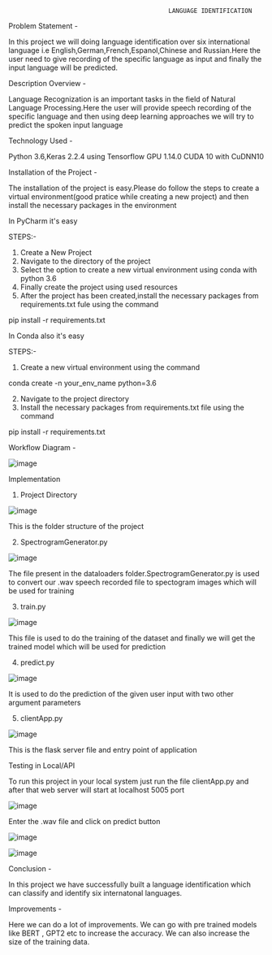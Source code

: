                                                 LANGUAGE IDENTIFICATION
 
 Problem Statement -
 
 In this project we will doing language identification over six international language i.e English,German,French,Espanol,Chinese and Russian.Here the user need to give
 recording of the specific language as input and finally the input language will be predicted.
 
 Description Overview -
 
 Language Recognization is an important tasks in the field of Natural Language Processing.Here the user will provide speech recording of the specific language and
 then using deep learning approaches we will try to predict the spoken input language
 
 
 Technology Used -
 
 Python 3.6,Keras 2.2.4 using Tensorflow GPU 1.14.0 CUDA 10 with CuDNN10
 
 Installation of the Project -
 
 The installation of the project is easy.Please do follow the steps to create a virtual environment(good pratice while creating a new project) and then install the    necessary packages in the environment
 
 In PyCharm it's easy
 
 STEPS:-
 1. Create a New Project 
 2. Navigate to the directory of the project
 3. Select the option to create a new virtual environment using conda with python 3.6
 4. Finally create the project using used resources
 5. After the project has been created,install the necessary packages from requirements.txt fule using the command
 
 pip install -r requirements.txt
 
 In Conda also it's easy
 
 STEPS:-
 1. Create a new virtual environment using the command 
 
 conda create -n your_env_name python=3.6
 
 2. Navigate to the project directory
 3. Install the necessary packages from requirements.txt file using the command 
 
 pip install -r requirements.txt
 
 Workflow Diagram - 
 
 ![image](https://user-images.githubusercontent.com/61505882/172393102-91dbc9fc-00e0-47fd-9329-45d269399f57.png)
 
 Implementation 

1. Project Directory

![image](https://user-images.githubusercontent.com/61505882/172393664-edc8bb43-b369-4d4e-ba3d-246724ff371b.png)

This is the folder structure of the project

2. SpectrogramGenerator.py

![image](https://user-images.githubusercontent.com/61505882/172411082-6b3a7caf-708b-4604-9b0c-cfc5fe961854.png)

The file present in the dataloaders folder.SpectrogramGenerator.py is used to convert our .wav speech recorded file to spectogram images which will be used for training

3. train.py

![image](https://user-images.githubusercontent.com/61505882/172412914-00a34458-cf00-4c07-a89b-5d991a9d4b0b.png)

This file is used to do the training of the dataset and finally we will get the trained model which will be used for prediction

4. predict.py

![image](https://user-images.githubusercontent.com/61505882/172413613-935c84e4-9096-46f0-ba96-348975b1ab42.png)

It is used to do the prediction of the given user input with two other argument parameters

5. clientApp.py

![image](https://user-images.githubusercontent.com/61505882/172414025-d9056f19-217e-43c7-9ec3-06a94bf0f5c5.png)

This is the flask server file and entry point of application

Testing in Local/API

To run this project in your local system just run the file clientApp.py and after that web server will start at localhost 5005 port

![image](https://user-images.githubusercontent.com/61505882/172415309-0e1711c3-e389-4bb7-9223-459d45c0abe6.png)

Enter the .wav file and click on predict button

![image](https://user-images.githubusercontent.com/61505882/172415406-5e60470f-222b-4fb9-9987-27e0f52724d6.png)

![image](https://user-images.githubusercontent.com/61505882/172415457-c5409cd6-d547-4371-a1a2-fac69bb354c0.png)


Conclusion -

In this project we have successfully built a language identification which can classify and identify six internatonal languages.

Improvements -

Here we can do a lot of improvements. We can go with pre trained models like BERT , GPT2 etc to increase the accuracy. We can also increase the size of the training data.












